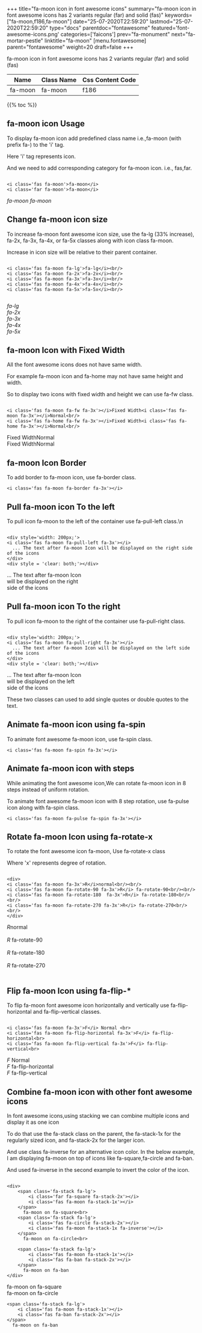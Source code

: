 +++
title="fa-moon icon in font awesome icons"
summary="fa-moon icon in font awesome icons has 2 variants regular (far) and solid (fas)"
keywords=["fa-moon,f186,fa-moon"]
date="25-07-2020T22:59:20"
lastmod="25-07-2020T22:59:20"
type="docs"
parentdoc="fontawesome"
featured='font-awesome-icons.png'
categories=['faicons']
prev="fa-monument"
next="fa-mortar-pestle"
linktitle="fa-moon"
[menu.fontawesome]
parent="fontawesome"
weight=20
draft=false
+++


fa-moon icon in font awesome icons has 2 variants regular (far) and solid (fas)

<div class='table-responsive'><table class='table'><thead><tr><th>Name</th><th>Class Name</th><th>Css Content Code</th></tr></thead><tbody><tr><td>fa-moon</td><td>fa-moon</td><td>f186</td></tr></tbody></table></div>


{{% toc %}}


## fa-moon icon Usage

To display fa-moon icon add predefined class name i.e.,fa-moon (with prefix fa-) to the 'i' tag.

Here 'i' tag represents icon.

And we need to add corresponding category for fa-moon icon. i.e., fas,far.


```

<i class='fas fa-moon'>fa-moon</i>
<i class='far fa-moon'>fa-moon</i>
```

<i class='fas fa-moon'>fa-moon</i>
<i class='far fa-moon'>fa-moon</i>




## Change fa-moon icon size
To increase fa-moon font awesome icon size, use the fa-lg (33% increase), fa-2x, fa-3x, fa-4x, or fa-5x classes along with icon class fa-moon.

Increase in icon size will be relative to their parent container. 

```

<i class='fas fa-moon fa-lg'>fa-lg</i><br/>
<i class='fas fa-moon fa-2x'>fa-2x</i><br/>
<i class='fas fa-moon fa-3x'>fa-3x</i><br/>
<i class='fas fa-moon fa-4x'>fa-4x</i><br/>
<i class='fas fa-moon fa-5x'>fa-5x</i><br/>
            
```

<i class='fas fa-moon fa-lg'>fa-lg</i><br/>
<i class='fas fa-moon fa-2x'>fa-2x</i><br/>
<i class='fas fa-moon fa-3x'>fa-3x</i><br/>
<i class='fas fa-moon fa-4x'>fa-4x</i><br/>
<i class='fas fa-moon fa-5x'>fa-5x</i><br/>
            



## fa-moon Icon with Fixed Width 

All the font awesome icons does not have same width.

For example fa-moon icon and fa-home may not have same height and width.

So to display two icons with fixed width and height we can use fa-fw class.


```

<i class='fas fa-moon fa-fw fa-3x'></i>Fixed Width<i class='fas fa-moon fa-3x'></i>Normal<br/>
<i class='fas fa-home fa-fw fa-3x'></i>Fixed Width<i class='fas fa-home fa-3x'></i>Normal<br/>
```

<i class='fas fa-moon fa-fw fa-3x'></i>Fixed Width<i class='fas fa-moon fa-3x'></i>Normal<br/>
<i class='fas fa-home fa-fw fa-3x'></i>Fixed Width<i class='fas fa-home fa-3x'></i>Normal<br/>



## fa-moon Icon Border 

To add border to fa-moon icon, use fa-border class.


```
<i class='fas fa-moon fa-border fa-3x'></i>

```
<i class='fas fa-moon fa-border fa-3x'></i>





## Pull fa-moon icon To the left

To pull icon fa-moon to the left of the container use fa-pull-left class.\n

```

<div style='width: 200px;'>
<i class='fas fa-moon fa-pull-left fa-3x'></i>
  ... The text after fa-moon Icon will be displayed on the right side of the icons
</div>
<div style = 'clear: both;'></div>
```

<div style='width: 200px;'>
<i class='fas fa-moon fa-pull-left fa-3x'></i>
  ... The text after fa-moon Icon will be displayed on the right side of the icons
</div>
<div style = 'clear: both;'></div>




## Pull fa-moon icon To the right
To pull icon fa-moon to the right of the container use fa-pull-right class.

```

<div style='width: 200px;'>
<i class='fas fa-moon fa-pull-right fa-3x'></i>
  ... The text after fa-moon Icon will be displayed on the left side of the icons
</div>
<div style = 'clear: both;'></div>
```

<div style='width: 200px;'>
<i class='fas fa-moon fa-pull-right fa-3x'></i>
  ... The text after fa-moon Icon will be displayed on the left side of the icons
</div>
<div style = 'clear: both;'></div>

These two classes can used to add single quotes or double quotes to the text.


## Animate fa-moon icon using fa-spin
To animate font awesome fa-moon icon, use fa-spin class.

```
<i class='fas fa-moon fa-spin fa-3x'></i>
```
<i class='fas fa-moon fa-spin fa-3x'></i>




## Animate fa-moon icon with steps
While animating the font awesome icon,We can rotate fa-moon icon in 8 steps instead of uniform rotation.

To animate font awesome fa-moon icon with 8 step rotation, use fa-pulse icon along with fa-spin class.


```
<i class='fas fa-moon fa-pulse fa-spin fa-3x'></i>

```
<i class='fas fa-moon fa-pulse fa-spin fa-3x'></i>





## Rotate fa-moon Icon using fa-rotate-x
To rotate the font awesome icon fa-moon, Use fa-rotate-x class

Where 'x' represents degree of rotation.


```

<div>
<i class='fas fa-moon fa-3x'>R</i>normal<br/><br/>
<i class='fas fa-moon fa-rotate-90 fa-3x'>R</i> fa-rotate-90<br/><br/> 
<i class='fas fa-moon fa-rotate-180  fa-3x'>R</i> fa-rotate-180<br/><br/> 
<i class='fas fa-moon fa-rotate-270 fa-3x'>R</i> fa-rotate-270<br/><br/>
</div>
```

<div>
<i class='fas fa-moon fa-3x'>R</i>normal<br/><br/>
<i class='fas fa-moon fa-rotate-90 fa-3x'>R</i> fa-rotate-90<br/><br/> 
<i class='fas fa-moon fa-rotate-180  fa-3x'>R</i> fa-rotate-180<br/><br/> 
<i class='fas fa-moon fa-rotate-270 fa-3x'>R</i> fa-rotate-270<br/><br/>
</div>




## Flip fa-moon Icon using fa-flip-*
To flip fa-moon font awesome icon horizontally and vertically use fa-flip-horizontal and fa-flip-vertical classes. 

```

<i class='fas fa-moon fa-3x'>F</i> Normal <br>
<i class='fas fa-moon fa-flip-horizontal fa-3x'>F</i> fa-flip-horizontal<br>
<i class='fas fa-moon fa-flip-vertical fa-3x'>F</i> fa-flip-vertical<br>
```

<i class='fas fa-moon fa-3x'>F</i> Normal <br>
<i class='fas fa-moon fa-flip-horizontal fa-3x'>F</i> fa-flip-horizontal<br>
<i class='fas fa-moon fa-flip-vertical fa-3x'>F</i> fa-flip-vertical<br>




## Combine fa-moon icon with other font awesome icons
In font awesome icons,using stacking we can combine multiple icons and display it as one icon 

To do that use the fa-stack class on the parent, the fa-stack-1x for the regularly sized icon, and fa-stack-2x for the larger icon.

And use class fa-inverse for an alternative icon color. 
In the below example, I am displaying fa-moon on top of icons like fa-square,fa-circle and fa-ban.

And used fa-inverse in the second example to invert the color of the icon.

```

<div>
    <span class='fa-stack fa-lg'>
        <i class='far fa-square fa-stack-2x'></i>
        <i class='fas fa-moon fa-stack-1x'></i>
    </span>
      fa-moon on fa-square<br>
    <span class='fa-stack fa-lg'>
        <i class='fas fa-circle fa-stack-2x'></i>
        <i class='fas fa-moon fa-stack-1x fa-inverse'></i>
    </span>
      fa-moon on fa-circle<br>

    <span class='fa-stack fa-lg'>
        <i class='fas fa-moon fa-stack-1x'></i>
        <i class='fas fa-ban fa-stack-2x'></i>
    </span>
      fa-moon on fa-ban
</div>
```

<div>
    <span class='fa-stack fa-lg'>
        <i class='far fa-square fa-stack-2x'></i>
        <i class='fas fa-moon fa-stack-1x'></i>
    </span>
      fa-moon on fa-square<br>
    <span class='fa-stack fa-lg'>
        <i class='fas fa-circle fa-stack-2x'></i>
        <i class='fas fa-moon fa-stack-1x fa-inverse'></i>
    </span>
      fa-moon on fa-circle<br>

    <span class='fa-stack fa-lg'>
        <i class='fas fa-moon fa-stack-1x'></i>
        <i class='fas fa-ban fa-stack-2x'></i>
    </span>
      fa-moon on fa-ban
</div>






